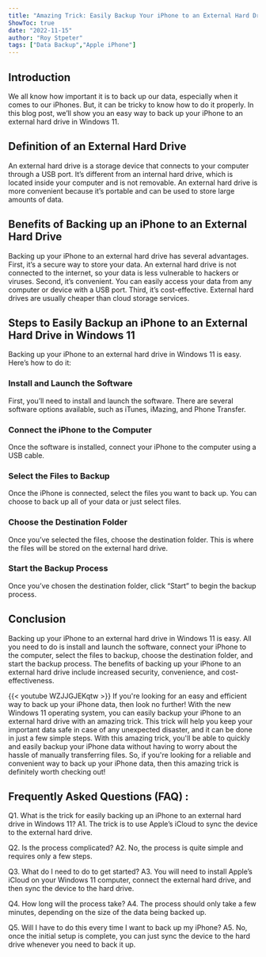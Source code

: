 ```yaml
---
title: "Amazing Trick: Easily Backup Your iPhone to an External Hard Drive in Windows 11!"
ShowToc: true 
date: "2022-11-15"
author: "Roy Stpeter" 
tags: ["Data Backup","Apple iPhone"]
---
```

## Introduction

We all know how important it is to back up our data, especially when it comes to our iPhones. But, it can be tricky to know how to do it properly. In this blog post, we’ll show you an easy way to back up your iPhone to an external hard drive in Windows 11. 

## Definition of an External Hard Drive

An external hard drive is a storage device that connects to your computer through a USB port. It’s different from an internal hard drive, which is located inside your computer and is not removable. An external hard drive is more convenient because it’s portable and can be used to store large amounts of data.

## Benefits of Backing up an iPhone to an External Hard Drive

Backing up your iPhone to an external hard drive has several advantages. First, it’s a secure way to store your data. An external hard drive is not connected to the internet, so your data is less vulnerable to hackers or viruses. Second, it’s convenient. You can easily access your data from any computer or device with a USB port. Third, it’s cost-effective. External hard drives are usually cheaper than cloud storage services. 

## Steps to Easily Backup an iPhone to an External Hard Drive in Windows 11

Backing up your iPhone to an external hard drive in Windows 11 is easy. Here’s how to do it: 

### Install and Launch the Software

First, you’ll need to install and launch the software. There are several software options available, such as iTunes, iMazing, and Phone Transfer. 

### Connect the iPhone to the Computer

Once the software is installed, connect your iPhone to the computer using a USB cable. 

### Select the Files to Backup

Once the iPhone is connected, select the files you want to back up. You can choose to back up all of your data or just select files. 

### Choose the Destination Folder

Once you’ve selected the files, choose the destination folder. This is where the files will be stored on the external hard drive. 

### Start the Backup Process

Once you’ve chosen the destination folder, click “Start” to begin the backup process. 

## Conclusion

Backing up your iPhone to an external hard drive in Windows 11 is easy. All you need to do is install and launch the software, connect your iPhone to the computer, select the files to backup, choose the destination folder, and start the backup process. The benefits of backing up your iPhone to an external hard drive include increased security, convenience, and cost-effectiveness.

{{< youtube WZJJGJEKqtw >}} 
If you're looking for an easy and efficient way to back up your iPhone data, then look no further! With the new Windows 11 operating system, you can easily backup your iPhone to an external hard drive with an amazing trick. This trick will help you keep your important data safe in case of any unexpected disaster, and it can be done in just a few simple steps. With this amazing trick, you'll be able to quickly and easily backup your iPhone data without having to worry about the hassle of manually transferring files. So, if you're looking for a reliable and convenient way to back up your iPhone data, then this amazing trick is definitely worth checking out!

## Frequently Asked Questions (FAQ) :
Q1. What is the trick for easily backing up an iPhone to an external hard drive in Windows 11?
A1. The trick is to use Apple’s iCloud to sync the device to the external hard drive. 

Q2. Is the process complicated?
A2. No, the process is quite simple and requires only a few steps. 

Q3. What do I need to do to get started?
A3. You will need to install Apple’s iCloud on your Windows 11 computer, connect the external hard drive, and then sync the device to the hard drive. 

Q4. How long will the process take?
A4. The process should only take a few minutes, depending on the size of the data being backed up. 

Q5. Will I have to do this every time I want to back up my iPhone?
A5. No, once the initial setup is complete, you can just sync the device to the hard drive whenever you need to back it up.


